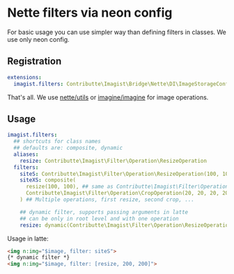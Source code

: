 # Nette filters via neon config

For basic usage you can use simpler way than defining filters in classes. We use only neon config.


## Registration

```yaml
extensions:
  imagist.filters: Contributte\Imagist\Bridge\Nette\DI\ImageStorageConfigFiltersExtension
```

That's all. We use [nette/utils](nette-processor.md) or [imagine/imagine](imagine.md) for image operations.

## Usage

```yaml
imagist.filters:
  ## shortcuts for class names
  ## defaults are: composite, dynamic
  aliases:
    resize: Contributte\Imagist\Filter\Operation\ResizeOperation
  filters:
    siteS: Contributte\Imagist\Filter\Operation\ResizeOperation(100, 100)
    siteXS: composite(
      resize(100, 100), ## same as Contributte\Imagist\Filter\Operation\ResizeOperation(100, 100)
      Contributte\Imagist\Filter\Operation\CropOperation(20, 20, 20, 20),
    ) ## Multiple operations, first resize, second crop, ...

    ## dynamic filter, supports passing arguments in latte
    ## can be only in root level and with one operation
    resize: dynamic(Contributte\Imagist\Filter\Operation\ResizeOperation)
```

Usage in latte:

```html
<img n:img="$image, filter: siteS">
{* dynamic filter *}
<img n:img="$image, filter: [resize, 200, 200]">
```
